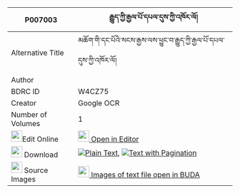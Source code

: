 |P007003|རྒྱུད་ཀྱི་རྒྱལ་པོ་དཔལ་དུས་ཀྱི་འཁོར་ལོ། 
| --- | --- 
|Alternative Title |མཆོག་གི་དང་པོའི་སངས་རྒྱས་ལས་ཕྱུང་བ་རྒྱུད་ཀྱི་རྒྱལ་པོ་དཔལ་དུས་ཀྱི་འཁོར་ལོ།
|Author | 
|BDRC ID | W4CZ75
|Creator | Google OCR
|Number of Volumes| 1
|<img width="25" src="https://img.icons8.com/color/25/000000/edit-property.png">Edit Online| [<img width="25" src="https://avatars.githubusercontent.com/u/45091458?s=200&v=4"> Open in Editor](http://editor.openpecha.org/P007003)
|<img width="25" src="https://img.icons8.com/fluent/48/000000/download-2.png"/>  Download | [![](https://img.icons8.com/color/20/000000/txt.png)Plain Text](https://github.com/Openpecha/P007003/releases/download/v1/gyu_kyi_gyalpo_pal_du_kyi_khor_plain_P007003.zip), [![](https://img.icons8.com/color/20/000000/txt.png)Text with Pagination](https://github.com/Openpecha/P007003/releases/download/v1/gyu_kyi_gyalpo_pal_du_kyi_khor_pages_P007003.zip)
|<img width="25" src="https://img.icons8.com/plasticine/100/000000/pictures-folder.png"/>  Source Images | [<img width="25" src="https://library.bdrc.io/icons/BUDA-small.svg"> Images of text file open in BUDA](https://library.bdrc.io/show/bdr:W4CZ75)